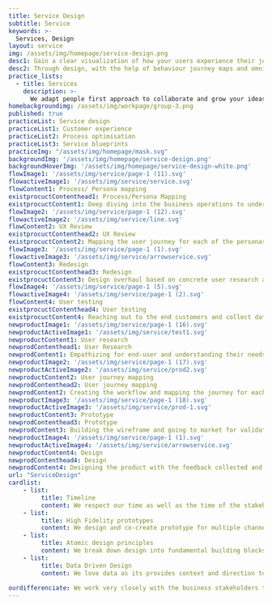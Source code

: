 ```yaml
---
title: Service Design
subtitle: Service
keywords: >-
  Services, Design
layout: service
img: /assets/img/homepage/service-design.png
desc1: Gain a clear visualization of how your users experience their journey on your application and platform  – along with critical points and insights along the way. 
desc2: Through design, with the help of behaviour journey maps and omni channel prototypes, we help you understand your customers better. Fail fast, go through an iterative process and enhance design and experience on every touch point for your next big idea. 
practice_lists:
  - title: Services
    description: >-
      We adapt people first approach to collaborate and grow your ideas into human centered products or services.
homebackgroundimg: /assets/img/workpage/group-3.png      
published: true
practiceList: Service design
practiceList1: Customer experience
practiceList2: Process optimisation
practiceList3: Service blueprints
practiceImg: "/assets/img/homepage/mask.svg"
backgroundImg: '/assets/img/homepage/service-design.png'
backgroundHoverImg: '/assets/img/homepage/service-design-white.png'
flowImage1: '/assets/img/service/page-1 (11).svg'
flowactiveImage1: '/assets/img/service/service.svg'
flowContent1: Process/ Persona mapping
existprocuctContenthead1: Process/Persona Mapping
existprocuctContent1: Deep diving into the business operations to understand the processes and mapping the stakeholders involved
flowImage2: '/assets/img/service/page-1 (12).svg'
flowactiveImage2: '/assets/img/service/line.svg'
flowContent2: UX Review
existprocuctContenthead2: UX Review
existprocuctContent2: Mapping the user journey for each of the personas and understanding how they behave
flowImage3: '/assets/img/service/page-1 (1).svg'
flowactiveImage3: '/assets/img/service/arrowservice.svg'
flowContent3: Redesign
existprocuctContenthead3: Redesign
existprocuctContent3: Design overhaul based on concrete user research and testing
flowImage4: '/assets/img/service/page-1 (5).svg'
flowactiveImage4: '/assets/img/service/page-1 (2).svg'
flowContent4: User testing
existprocuctContenthead4: User testing
existprocuctContent4: Reaching out to the end customers and collect data to improve user experience
newproductImage1: '/assets/img/service/page-1 (16).svg'
newproductActiveImage1: '/assets/img/service/test1.svg'
newproductContent1: User research
newprodContenthead1: User Research
newprodContent1: Empathizing for end-user and understanding their needs
newproductImage2: '/assets/img/service/page-1 (17).svg'
newproductActiveImage2: '/assets/img/service/prod2.svg'
newproductContent2: User journey mapping
newprodContenthead2: User journey mapping
newprodContent2: Creating the workflow and mapping the journey for each of the personas
newproductImage3: '/assets/img/service/page-1 (18).svg'
newproductActiveImage3: '/assets/img/service/prod-1.svg'
newproductContent3: Prototype
newprodContenthead3: Prototype
newprodContent3: Building the wireframe and going to market for validation of the idea
newproductImage4: '/assets/img/service/page-1 (1).svg'
newproductActiveImage4: '/assets/img/service/arrowservice.svg'
newproductContent4: Design
newprodContenthead4: Design
newprodContent4: Designing the product with the feedback collected and going to the market
url: "ServiceDesign"
cardlist: 
    - list:
         title: Timeline 
         content: We respect our time as well as the time of the stakeholders involved. We don’t like things to be kept on hold.
    - list:
         title: High Fidelity prototypes 
         content: We design and co-create prototype for multiple channels to deliver a seamless customer experience.
    - list:
         title: Atomic design principles 
         content: We break down design into fundamental building blocks to achieve simple and consistant design across touchpoints
    - list:
         title: Data Driven Design 
         content: We love data as its provides context and direction to the user. Our designs are derived based on complete data analysis      
         
ourdifferenciate: We work very closely with the business stakeholders to identify and define the core business issues. Our data driven design approach and tech-driven DesignOps blends efficiently to help drive value to your business.
---
```

